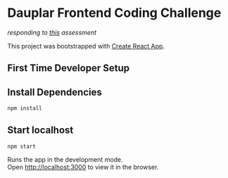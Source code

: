 # Dauplar Frontend Coding Challenge

_responding to [this](https://github.com/Daupler/coding-challenge) assessment_


This project was bootstrapped with [Create React App](https://github.com/facebook/create-react-app).

## First Time Developer Setup

## Install Dependencies 
```bash
npm install
```

## Start localhost

`npm start`

Runs the app in the development mode.\
Open [http://localhost:3000](http://localhost:3000) to view it in the browser.